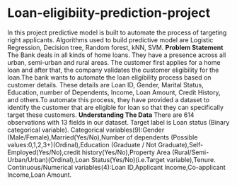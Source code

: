 # Loan-eligibiity-prediction-project
In this project predictive model is built to automate the process of targeting right applicants. Algorithms used to build predictive model are Logistic Regression, Decision tree, Random forest, kNN, SVM.
**Problem Statement** 
The Bank deals in all kinds of home loans. They have a presence across all urban, semi-urban and rural areas. The customer first applies for a home loan and after that, the company validates the customer eligibility for the loan.The bank wants to automate the loan eligibility process based on customer details. These details are Loan ID, Gender, Marital Status, Education, number of Dependents, Income, Loan Amount, Credit History, and others.To automate this process, they have provided a dataset to identify the customer that are eligible for loan so that they can specifically target these customers.
**Understanding The Data**
There are 614 observations with 13 fields in our dataset.
Target label is Loan status (Binary categorical variable).
Categorical variables(9):Gender (Male/Female),Married(Yes/No),Number of dependents (Possible values:0,1,2,3+)(Ordinal),Education (Graduate / Not Graduate),Self-Employed(Yes/No),credit history(Yes/No),Property Area (Rural/Semi-Urban/Urban)(Ordinal),Loan Status(Yes/No)(i.e.Target variable),Tenure.
Continuous/Numerical variables(4):Loan ID,Applicant Income,Co-applicant Income,Loan Amount.
